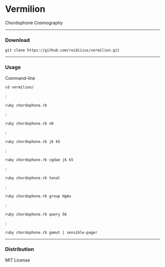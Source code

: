 # Vermilion
Chordophone Cosmography

---

### Download

    git clone https://github.com/reidiiius/vermilion.git

---

### Usage
Command-line

    cd vermilion/

:

    ruby chordophone.rb

:

    ruby chordophone.rb n0

:

    ruby chordophone.rb j6 k5

:

    ruby chordophone.rb cgdae j6 k5

:

    ruby chordophone.rb tonal

:

    ruby chordophone.rb group HgAu

:

    ruby chordophone.rb query 56

:

    ruby chordophone.rb gamut | sensible-pager

---

### Distribution
MIT License

